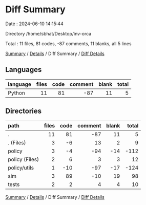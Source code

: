 # Diff Summary

Date : 2024-06-10 14:15:44

Directory /home/sbhat/Desktop/inv-orca

Total : 11 files,  81 codes, -87 comments, 11 blanks, all 5 lines

[Summary](results.md) / [Details](details.md) / Diff Summary / [Diff Details](diff-details.md)

## Languages
| language | files | code | comment | blank | total |
| :--- | ---: | ---: | ---: | ---: | ---: |
| Python | 11 | 81 | -87 | 11 | 5 |

## Directories
| path | files | code | comment | blank | total |
| :--- | ---: | ---: | ---: | ---: | ---: |
| . | 11 | 81 | -87 | 11 | 5 |
| . (Files) | 3 | -6 | 13 | 2 | 9 |
| policy | 3 | -4 | -94 | -14 | -112 |
| policy (Files) | 2 | 6 | 3 | 3 | 12 |
| policy/utils | 1 | -10 | -97 | -17 | -124 |
| sim | 3 | 89 | -10 | 19 | 98 |
| tests | 2 | 2 | 4 | 4 | 10 |

[Summary](results.md) / [Details](details.md) / Diff Summary / [Diff Details](diff-details.md)